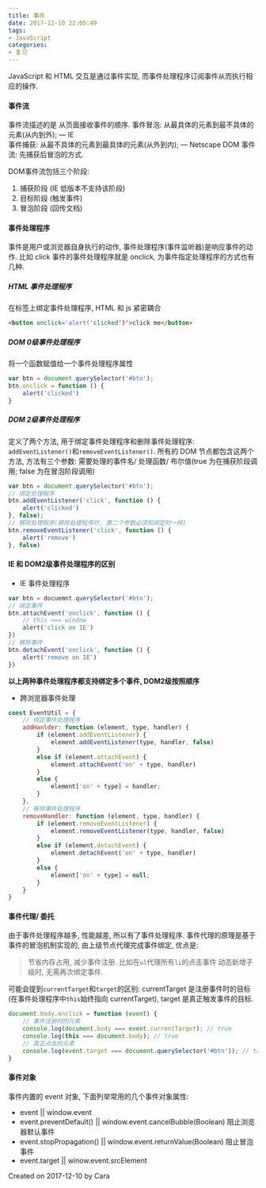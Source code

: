 ```yaml
---
title: 事件
date: 2017-12-10 22:05:49
tags:
- JavaScript
categories: 
- 复习
---
```

JavaScript 和 HTML 交互是通过事件实现, 而事件处理程序订阅事件从而执行相应的操作.

#### 事件流
事件流描述的是 从页面接收事件的顺序. 
事件冒泡: 从最具体的元素到最不具体的元素(从内到外); — IE  
事件捕获: 从最不具体的元素到最具体的元素(从外到内); — Netscape
DOM 事件流: 先捕获后冒泡的方式.

DOM事件流包括三个阶段:
1. 捕获阶段 (IE 低版本不支持该阶段)
2. 目标阶段 (触发事件)
3. 冒泡阶段 (回传文档)

#### 事件处理程序
事件是用户或浏览器自身执行的动作, 事件处理程序(事件监听器)是响应事件的动作. 比如 click 事件的事件处理程序就是 onclick, 为事件指定处理程序的方式也有几种.

##### HTML 事件处理程序
在标签上绑定事件处理程序, HTML 和 js 紧密耦合
```HTML
<button onclick='alert('clicked')'>click me</button>
```

##### DOM 0级事件处理程序
将一个函数赋值给一个事件处理程序属性
```javascript
var btn = document.querySelector('#btn');
btn.onclick = function () {
	alert('clicked')
}
```

##### DOM 2级事件处理程序
定义了两个方法, 用于绑定事件处理程序和删除事件处理程序: `addEventListener()`和`removeEventListener()`. 所有的 DOM 节点都包含这两个方法, 方法有三个参数: 需要处理的事件名/ 处理函数/ 布尔值(true 为在捕获阶段调用; false 为在冒泡阶段调用)
```javascript
var btn = document.querySelector('#btn');
// 绑定处理程序
btn.addEventListener('click', function () {
	alert('clicked')
}, false);
// 移除处理程序(移除处理程序时, 第二个参数必须和绑定时一样)
btn.removeEventListener('click', function () {
	alert('remove')
}, false)
```

#### IE 和  DOM2级事件处理程序的区别

- IE 事件处理程序
```javascript
var btn = docuemnt.querySelector('#btn');
// 绑定事件
btn.attachEvent('onclick', function () {
	// this === window
	alert('click on IE')
})
// 移除事件
btn.detachEvent('onclick', function () {
	alert('remove on IE')
})
```

**以上两种事件处理程序都支持绑定多个事件, DOM2级按照顺序**

- 跨浏览器事件处理
```javascript
const EventUtil = {
	// 绑定事件处理程序
	addHanlder: function (element, type, handler) {
		if (element.addEventListener) {
			element.addEventListener(type, handler, false)
		}
		else if (element.attachEvent) {
			element.attachEvent('on' + type, handler)
		}
		else {
			element['on' + type] = handler;
		}
	},
	// 移除事件处理程序
	removeHandler: function (element, type, handler) {
		if (element.removeEventListener) {
			element.removeEventListener(type, handler, false)
		}
		else if (element.detachEvent) {
			element.detachEvent('on' + type, handler)
		}
		else {
			element['on' + type] = null;
		}
	}
} 
```

#### 事件代理/ 委托
由于事件处理程序越多, 性能越差, 所以有了事件处理程序. 事件代理的原理是基于事件的冒泡机制实现的, 由上级节点代理完成事件绑定, 优点是: 

> 节省内存占用, 减少事件注册. 比如在`ul`代理所有`li`的点击事件
> 动态新增子级时, 无需再次绑定事件.

可能会提到`currentTarget`和`target`的区别: currentTarget 是注册事件时的目标(在事件处理程序中`this`始终指向 currentTarget), target 是真正触发事件的目标.

```javascript
document.body.onclick = function (event) {
	// 事件注册时的元素
	console.log(document.body === event.currentTarget); // true
	console.log(this === document.body); // true
	// 真正点击的元素
	console.log(event.target === document.querySelector('#btn')); // true
}
```

#### 事件对象
事件内置的 event 对象, 下面列举常用的几个事件对象属性:
- event || window.event
- event.preventDefault() || window.event.cancelBubble(Boolean)
阻止浏览器默认事件
- event.stopPropagation() || window.event.returnValue(Boolean)
阻止冒泡事件
- event.target || winow.event.srcElement

Created on 2017-12-10 by Cara